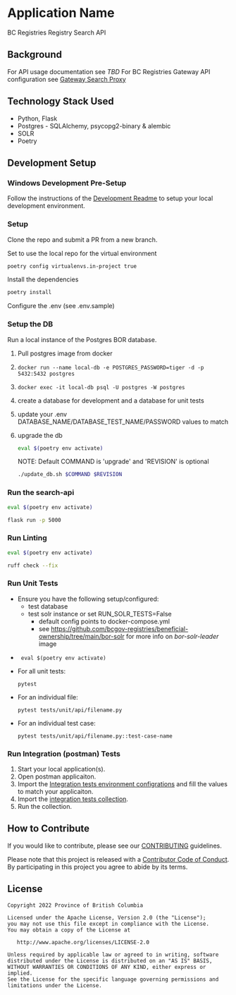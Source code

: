 # Application Name

BC Registries Registry Search API

## Background

For API usage documentation see _TBD_
For BC Registries Gateway API configuration see [Gateway Search Proxy](https://github.com/bcregistry/apigw/blob/master/proxy/README-ppr.md)

## Technology Stack Used

- Python, Flask
- Postgres - SQLAlchemy, psycopg2-binary & alembic
- SOLR
- Poetry

## Development Setup

### Windows Development Pre-Setup

Follow the instructions of the [Development Readme](https://github.com/bcgov/entity/blob/master/docs/development.md)
to setup your local development environment.

### Setup
Clone the repo and submit a PR from a new branch.

Set to use the local repo for the virtual environment
```bash
poetry config virtualenvs.in-project true
```
Install the dependencies
```bash
poetry install
```

Configure the .env (see .env.sample)

### Setup the DB
Run a local instance of the Postgres BOR database.
   1. Pull postgres image from docker
   1. `docker run --name local-db -e POSTGRES_PASSWORD=tiger -d -p 5432:5432 postgres`
   1. `docker exec -it local-db psql -U postgres -W postgres`
   1. create a database for development and a database for unit tests
   1. update your .env DATABASE_NAME/DATABASE_TEST_NAME/PASSWORD values to match
   1. upgrade the db
      ```bash
      eval $(poetry env activate)
      ```

      NOTE: Default COMMAND is 'upgrade' and 'REVISION' is optional
      ```bash
      ./update_db.sh $COMMAND $REVISION
      ```

### Run the search-api
```bash
eval $(poetry env activate)
```

```bash
flask run -p 5000
```

### Run Linting
```bash
eval $(poetry env activate)
```
```bash
ruff check --fix
```

### Run Unit Tests

- Ensure you have the following setup/configured:
   - test database
   - test solr instance or set RUN_SOLR_TESTS=False
      - default config points to docker-compose.yml
      - see https://github.com/bcgov-registries/beneficial-ownership/tree/main/bor-solr for more info on *bor-solr-leader* image
- ```
   eval $(poetry env activate)
   ```
- For all unit tests:
   ```
   pytest
   ```
- For an individual file:
   ```
   pytest tests/unit/api/filename.py 
   ```
- For an individual test case:
   ```
   pytest tests/unit/api/filename.py::test-case-name
   ```

### Run Integration (postman) Tests

1. Start your local application(s).
2. Open postman applicaiton.
3. Import the [Integration tests environment configrations](./tests/postman/bor-api-LOCAL.postman_environment.json) and fill the values to match your applicaiton.
4. Import the [integration tests collection](./tests/postman/bor-api.postman_collection.json).
5. Run the collection.

## How to Contribute

If you would like to contribute, please see our [CONTRIBUTING](./CONTRIBUTING.md) guidelines.

Please note that this project is released with a [Contributor Code of Conduct](./CODE_OF_CONDUCT.md).
By participating in this project you agree to abide by its terms.

## License

    Copyright 2022 Province of British Columbia

    Licensed under the Apache License, Version 2.0 (the "License");
    you may not use this file except in compliance with the License.
    You may obtain a copy of the License at

       http://www.apache.org/licenses/LICENSE-2.0

    Unless required by applicable law or agreed to in writing, software
    distributed under the License is distributed on an "AS IS" BASIS,
    WITHOUT WARRANTIES OR CONDITIONS OF ANY KIND, either express or implied.
    See the License for the specific language governing permissions and
    limitations under the License.
